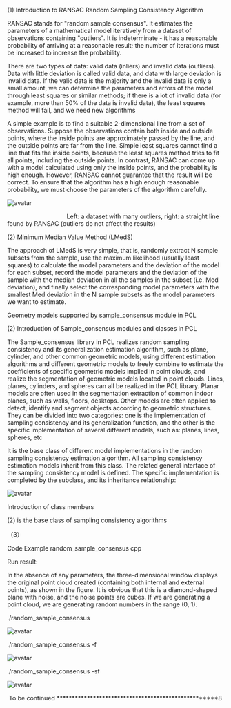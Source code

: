 (1) Introduction to RANSAC Random Sampling Consistency Algorithm 

 RANSAC stands for "random sample consensus". It estimates the parameters of a mathematical model iteratively from a dataset of observations containing "outliers". It is indeterminate - it has a reasonable probability of arriving at a reasonable result; the number of iterations must be increased to increase the probability. 

 There are two types of data: valid data (inliers) and invalid data (outliers). Data with little deviation is called valid data, and data with large deviation is invalid data. If the valid data is the majority and the invalid data is only a small amount, we can determine the parameters and errors of the model through least squares or similar methods; if there is a lot of invalid data (for example, more than 50% of the data is invalid data), the least squares method will fail, and we need new algorithms 

 A simple example is to find a suitable 2-dimensional line from a set of observations. Suppose the observations contain both inside and outside points, where the inside points are approximately passed by the line, and the outside points are far from the line. Simple least squares cannot find a line that fits the inside points, because the least squares method tries to fit all points, including the outside points. In contrast, RANSAC can come up with a model calculated using only the inside points, and the probability is high enough. However, RANSAC cannot guarantee that the result will be correct. To ensure that the algorithm has a high enough reasonable probability, we must choose the parameters of the algorithm carefully. 

 ![avatar]( 976394-20170227230942001-1056345374.png) 

                                    Left: a dataset with many outliers, right: a straight line found by RANSAC (outliers do not affect the results) 

 (2) Minimum Median Value Method (LMedS) 

 The approach of LMedS is very simple, that is, randomly extract N sample subsets from the sample, use the maximum likelihood (usually least squares) to calculate the model parameters and the deviation of the model for each subset, record the model parameters and the deviation of the sample with the median deviation in all the samples in the subset (i.e. Med deviation), and finally select the corresponding model parameters with the smallest Med deviation in the N sample subsets as the model parameters we want to estimate. 

 Geometry models supported by sample_consensus module in PCL 

 (2) Introduction of Sample_consensus modules and classes in PCL 

 The Sample_consensus library in PCL realizes random sampling consistency and its generalization estimation algorithm, such as plane, cylinder, and other common geometric models, using different estimation algorithms and different geometric models to freely combine to estimate the coefficients of specific geometric models implied in point clouds, and realize the segmentation of geometric models located in point clouds. Lines, planes, cylinders, and spheres can all be realized in the PCL library. Planar models are often used in the segmentation extraction of common indoor planes, such as walls, floors, desktops. Other models are often applied to detect, identify and segment objects according to geometric structures. They can be divided into two categories: one is the implementation of sampling consistency and its generalization function, and the other is the specific implementation of several different models, such as: planes, lines, spheres, etc 

 It is the base class of different model implementations in the random sampling consistency estimation algorithm. All sampling consistency estimation models inherit from this class. The related general interface of the sampling consistency model is defined. The specific implementation is completed by the subclass, and its inheritance relationship: 

 ![avatar]( 976394-20170227234328251-744674086.png) 

 Introduction of class members 

 (2) is the base class of sampling consistency algorithms 

 （3） 

 Code Example random_sample_consensus cpp 

 Run result: 

 In the absence of any parameters, the three-dimensional window displays the original point cloud created (containing both internal and external points), as shown in the figure. It is obvious that this is a diamond-shaped plane with noise, and the noise points are cubes. If we are generating a point cloud, we are generating random numbers in the range (0, 1). 

 ./random_sample_consensus 

 ![avatar]( 976394-20170228153338407-497233380.png) 

 ./random_sample_consensus -f 

 ![avatar]( 976394-20170228153431157-410722979.png) 

 ./random_sample_consensus -sf 

 ![avatar]( 976394-20170228153452016-708414723.png) 

  To be continued ****************************************************8 

